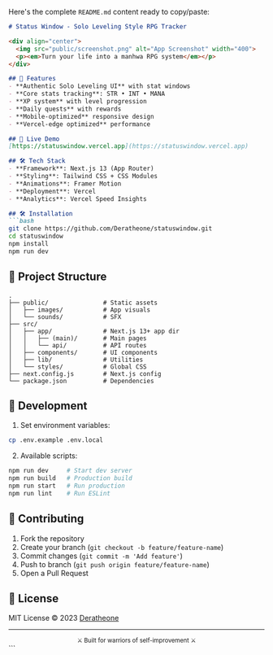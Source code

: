 Here's the complete `README.md` content ready to copy/paste:

```markdown
# Status Window - Solo Leveling Style RPG Tracker

<div align="center">
  <img src="public/screenshot.png" alt="App Screenshot" width="400">
  <p><em>Turn your life into a manhwa RPG system</em></p>
</div>

## 🌟 Features
- **Authentic Solo Leveling UI** with stat windows
- **Core stats tracking**: STR • INT • MANA
- **XP system** with level progression
- **Daily quests** with rewards
- **Mobile-optimized** responsive design
- **Vercel-edge optimized** performance

## 🚀 Live Demo
[https://statuswindow.vercel.app](https://statuswindow.vercel.app)

## 🛠 Tech Stack
- **Framework**: Next.js 13 (App Router)
- **Styling**: Tailwind CSS + CSS Modules
- **Animations**: Framer Motion
- **Deployment**: Vercel
- **Analytics**: Vercel Speed Insights

## 🛠 Installation
```bash
git clone https://github.com/Deratheone/statuswindow.git
cd statuswindow
npm install
npm run dev
```

## 📂 Project Structure
```
.
├── public/               # Static assets
│   ├── images/           # App visuals
│   └── sounds/           # SFX
├── src/
│   ├── app/              # Next.js 13+ app dir
│   │   ├── (main)/       # Main pages
│   │   └── api/          # API routes
│   ├── components/       # UI components
│   ├── lib/              # Utilities
│   └── styles/           # Global CSS
├── next.config.js        # Next.js config
└── package.json          # Dependencies
```

## 🔧 Development
1. Set environment variables:
```bash
cp .env.example .env.local
```
2. Available scripts:
```bash
npm run dev     # Start dev server
npm run build   # Production build
npm run start   # Run production
npm run lint    # Run ESLint
```

## 🤝 Contributing
1. Fork the repository
2. Create your branch (`git checkout -b feature/feature-name`)
3. Commit changes (`git commit -m 'Add feature'`)
4. Push to branch (`git push origin feature/feature-name`)
5. Open a Pull Request

## 📝 License
MIT License © 2023 [Deratheone](https://github.com/Deratheone)

---

<div align="center">
  <sub>⚔️ Built for warriors of self-improvement ⚔️</sub>
</div>
```

